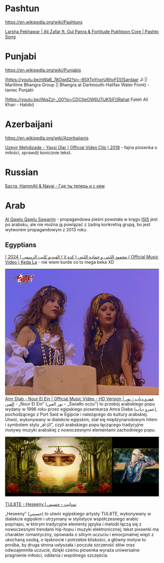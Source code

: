 # Pashtun
https://en.wikipedia.org/wiki/Pashtuns

[Larsha Pekhawar | Ali Zafar ft. Gul Panra & Fortitude Pukhtoon Core | Pashto Song](https://youtu.be/lh6Ltp5Ew9k?si=tc6kYkP4rM2iqS-J)

# Punjabi
https://en.wikipedia.org/wiki/Punjabis

[https://youtu.be/nWaB_7AOwdQ?si=-9SXTpYnxrU6hvFD](Sardaar Ji || Maritime Bhangra Group || Bhangra at Dartmouth-Halifax Water Front) - taniec Punjabi

[https://youtu.be/iNiqZzl-_G0?si=CDC0eOW6U7lJK5iF](Rahat Fateh Ali Khan - Habibi)

# Azerbaijani
https://en.wikipedia.org/wiki/Azerbaijanis


[Uzeyir Mehdizade - Yaxsi Olar ( Official Video Clip ) 2018](https://youtu.be/U4q4JwA1cp8?si=yc2LIMqKEzoKLGbG) - fajna piosenka o miłości, sprawdź konicznie tekst.

# Russian

[Баста, HammAli & Navai - Где ты теперь и с кем](https://youtu.be/LQ_be1KSonc?si=oBpEAPZyOS9Y9OPq)


# Arab

[Al Qawlu Qawlu Sawarim](https://youtu.be/hJU2A8qtHAI?si=WHsdYug7FRcTkmWq) - propagandowa pieśni powstała w kręgu [ISIS](https://en.wikipedia.org/wiki/Islamic_State) jest po arabsku, ale nie można ją powiązać z żadną konkretną grupą, bo jest wytworem propagandowym z 2013 roku.

## Egyptians

[محمود الليثي و حماده الليثي ( كدة لا ) الفيديو كليب الرسمي [ 2024 ] ( Official Music Video ) Keda La](https://youtu.be/tDoDLH7bj-E?si=I2akv0es0s0NiGnV) - nie wiem kurde co to mega beka XD

![](_img/25.png)
[Amr Diab - Nour El Ein | Official Music Video - HD Version | عمرو دياب - نور العين](https://youtu.be/KLJA-srM_yM?si=MQtzWot-O0ZLEvYy) - „Nour El Ein” (نور العين – „Światło oczu”) to przebój arabskiego popu wydany w 1996 roku przez egipskiego piosenkarza Amra Diaba (عمرو دياب), pochodzącego z Port Said w Egipcie i należącego do kultury arabskiej. Utwór, wykonywany w dialekcie egipskim, stał się międzynarodowym hitem i symbolem stylu „al-jīl”, czyli arabskiego popu łączącego tradycyjne motywy muzyki arabskiej z nowoczesnymi elementami zachodniego popu.


![](_img/26.png)

[TUL8TE - Heseeny I تووليت - حسيني](https://youtu.be/QHC-9PGT5ZQ?si=oMyx7V5_H3GEi5dG)

„Heseeny” (حسيني) to utwór egipskiego artysty TUL8TE, wykonywany w dialekcie egipskim i utrzymany w stylistyce współczesnego arabic pop/rapu, w którym tradycyjne elementy języka i melodii łączą się z nowoczesnymi trendami hip-hopu i muzyki elektronicznej; tekst piosenki ma charakter romantyczny, opowiada o silnym uczuciu i emocjonalnej więzi z ukochaną osobą, o tęsknocie i potrzebie bliskości, a główny motyw to prośba, by druga strona usłyszała i poczuła szczerość słów oraz odwzajemniła uczucie, dzięki czemu piosenka wyraża uniwersalne pragnienie miłości, oddania i wspólnego szczęścia.



